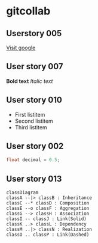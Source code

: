 # gitcollab

## Userstory 005

[Visit google](https://www.google.com)

## User story 007
**Bold text**
*Italic text*

## User story 010
- First listitem
- Second listitem
- Third listitem


## User story 002
```java
float decimal = 0.5;
```
## User story 013
```mermaid
classDiagram
classA --|> classB : Inheritance
classC --* classD : Composition
classE --o classF : Aggregation
classG --> classH : Association
classI -- classJ : Link(Solid)
classK ..> classL : Dependency
classM ..|> classN : Realization
classO .. classP : Link(Dashed)
``` 
